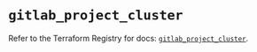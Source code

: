 # `gitlab_project_cluster`

Refer to the Terraform Registry for docs: [`gitlab_project_cluster`](https://registry.terraform.io/providers/gitlabhq/gitlab/17.10.0/docs/resources/project_cluster).
